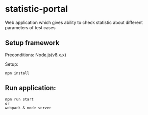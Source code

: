 # statistic-portal

Web application which gives ability to check statistic about different parameters of test cases

## Setup framework

Preconditions: Node.js(v8.x.x)

Setup: 

    npm install
    
## Run application:

    npm run start
    or
    webpack & node server
